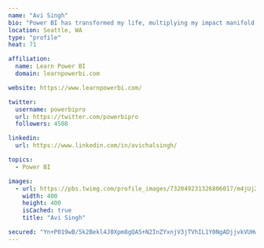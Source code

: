 ```yaml
---
name: "Avi Singh"
bio: "Power BI has transformed my life, multiplying my impact manifold. Now I am on a mission to spread the word and share the knowledge"
location: Seattle, WA
type: "profile"
heat: 71

affiliation:
  name: Learn Power BI
  domain: learnpowerbi.com

website: https://www.learnpowerbi.com/

twitter:
  username: powerbipro
  url: https://twitter.com/powerbipro
  followers: 4508

linkedin:
  url: https://www.linkedin.com/in/avichalsingh/

topics:
  - Power BI

images:
  - url: https://pbs.twimg.com/profile_images/732049231326806017/m4jUj2Lu_400x400.jpg
    width: 400
    height: 400
    isCached: true
    title: "Avi Singh"

secured: "Yn+P019wB/5k2Bekl4J0Xpm8gQA5+N2InZYxnjV3jTVhIL1Y0NgADjjvkVUHwxHbnnTKUHb4/PkhRaT0W2NhgBpNihqUFfHSow/pwpCqH/epfilf+a0qVYeGdbzkL95faTUNh1sjCT7yDnhcEB4dPFMGij47mfWRSyxZv+YPMqk10J+/IyGO8Iz3H3RNU1tSk4n0z/9kP2oX62VQJM6UX4RfSAKjgcpguc/o+8BabKkKiT9hCY1bsRC9ioF43CT4lJaKk+SAyCxEDySZPA5YhMNB48hm74Mbu/8A6FAMR+KjTaXr/ExT/+aDcKVRBhjIwlQWNX9oYBA0yl/VVc316JcIdMZG8ui8jSQoT8GCmwKHjxHJtgLYPX5AZh/C0OkMFjVwExIrzSs9bia5C7GymhAPfxKw/MpG8IATOUb5UW0=;KTf65CmN6gXRZmt8UTNlXA=="
---
```


